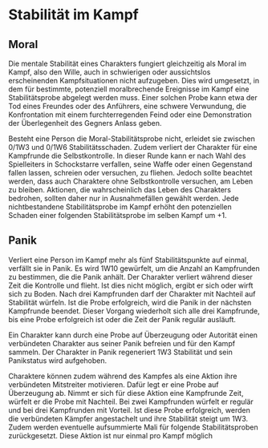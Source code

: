 # Stabilität im Kampf

## Moral
 
Die mentale Stabilität eines Charakters fungiert gleichzeitig als Moral im Kampf, also den Wille, auch in schwierigen oder aussichtslos erscheinenden Kampfsituationen nicht aufzugeben. Dies wird umgesetzt, in dem für bestimmte, potenziell moralbrechende Ereignisse im Kampf eine Stabilitätsprobe abgelegt werden muss. Einer solchen Probe kann etwa der Tod eines Freundes oder des Anführers, eine schwere Verwundung, die Konfrontation mit einem furchterregenden Feind oder eine Demonstration der Überlegenheit des Gegners Anlass geben.
 
Besteht eine Person die Moral-Stabilitätsprobe nicht, erleidet sie zwischen 0/1W3 und 0/1W6 Stabilitätsschaden. Zudem verliert der Charakter für eine Kampfrunde die Selbstkontrolle. In dieser Runde kann er nach Wahl des Spielleiters in Schockstarre verfallen, seine Waffe oder einen Gegenstand fallen lassen, schreien oder versuchen, zu fliehen. Jedoch sollte beachtet werden, dass auch Charaktere ohne Selbstkontrolle versuchen, am Leben zu bleiben. Aktionen, die wahrscheinlich das Leben des Charakters bedrohen, sollten daher nur in Ausnahmefällen gewählt werden. Jede nichtbestandene Stabilitätsprobe im Kampf erhöht den potenziellen Schaden einer folgenden Stabilitätsprobe im selben Kampf um +1.
 
## Panik
 
Verliert eine Person im Kampf mehr als fünf Stabilitätspunkte auf einmal, verfällt sie in Panik. Es wird 1W10 gewürfelt, um die Anzahl an Kampfrunden zu bestimmen, die die Panik anhält. Der Charakter verliert während dieser Zeit die Kontrolle und flieht. Ist dies nicht möglich, ergibt er sich oder wirft sich zu Boden. Nach drei Kampfrunden darf der Charakter mit Nachteil auf Stabilität würfeln. Ist die Probe erfolgreich, wird die Panik in der nächsten Kampfrunde beendet. Dieser Vorgang wiederholt sich alle drei Kampfrunde, bis eine Probe erfolgreich ist oder die Zeit der Panik regulär ausläuft. 
 
Ein Charakter kann durch eine Probe auf Überzeugung oder Autorität einen verbündeten Charakter aus seiner Panik befreien und für den Kampf sammeln. Der Charakter in Panik regeneriert 1W3 Stabilität und sein Panikstatus wird aufgehoben.
 
Charaktere können zudem während des Kampfes als eine Aktion ihre verbündeten Mitstreiter motivieren. Dafür legt er eine Probe auf Überzeugung ab. Nimmt er sich für diese Aktion eine Kampfrunde Zeit, würfelt er die Probe mit Nachteil. Bei zwei Kampfrunden würfelt er regulär und bei drei Kampfrunden mit Vorteil. Ist diese Probe erfolgreich, werden die verbündeten Kämpfer angestachelt und ihre Stabilität steigt um 1W3. Zudem werden eventuelle aufsummierte Mali für folgende Stabilitätsproben zurückgesetzt. Diese Aktion ist nur einmal pro Kampf möglich
